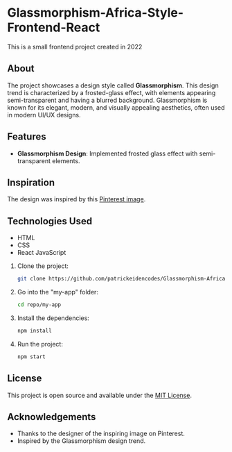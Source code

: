 # Glassmorphism-Africa-Style-Frontend-React

This is a small frontend project created in 2022

## About

The project showcases a design style called **Glassmorphism**. This design trend is characterized by a frosted-glass effect, with elements appearing semi-transparent and having a blurred background. Glassmorphism is known for its elegant, modern, and visually appealing aesthetics, often used in modern UI/UX designs.

## Features

- **Glassmorphism Design**: Implemented frosted glass effect with semi-transparent elements. 

## Inspiration

The design was inspired by this [Pinterest image](https://www.pinterest.de/pin/113012271892257146/).

## Technologies Used

- HTML
- CSS
- React JavaScript

1. Clone the project:
   ```bash
   git clone https://github.com/patrickeidencodes/Glassmorphism-Africa-Frontend-React.git
   ```
2. Go into the "my-app" folder:
   ```bash
   cd repo/my-app
   ```
3. Install the dependencies:
   ```bash
   npm install
   ```
4. Run the project:
   ```bash
   npm start
   ```

## License

This project is open source and available under the [MIT License](LICENSE).

## Acknowledgements

- Thanks to the designer of the inspiring image on Pinterest.
- Inspired by the Glassmorphism design trend.
